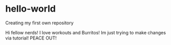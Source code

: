 # hello-world
Creating my first own repository

Hi fellow nerds! I love workouts and Burritos!
Im just trying to make changes via tutorial! PEACE OUT!
